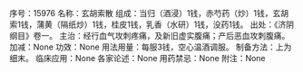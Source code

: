 序号：15976
名称：玄胡索散
组成：当归（酒浸）1钱，赤芍药（炒）1钱，玄胡索1钱，蒲黄（隔纸炒）1钱，桂皮1钱，乳香（水研）1钱，没药1钱。
出处：《济阴纲目》卷一。
主治：经行血气攻刺疼痛，及新旧虚实腹痛；产后恶血攻刺腹痛。
加减：None
功效：None
用法用量：每服3钱，空心温酒调服。
制备方法：上为细末。
临床应用：None
各家论述：None
用药禁忌：None
附注：None
